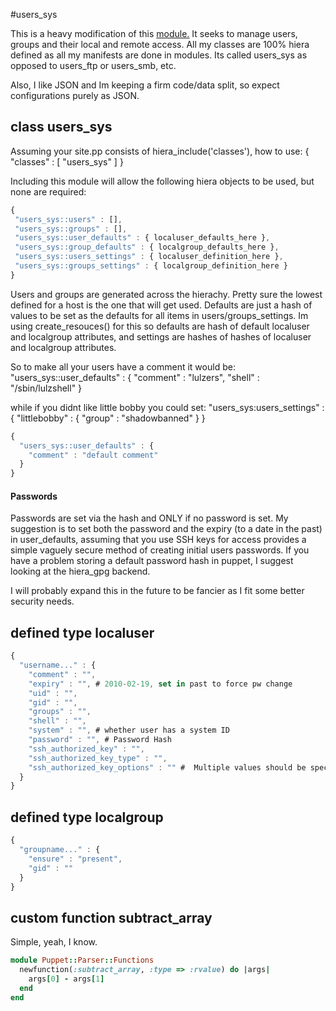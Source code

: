 #users_sys

This is a heavy modification of this [module.](https://github.com/francispereira/puppet-generic) It
seeks to manage users, groups and their local and remote access. All my classes are 100% hiera
defined as all my manifests are done in modules. Its called users_sys as opposed to
users_ftp or users_smb, etc. 

Also, I like JSON and Im keeping a firm code/data split, so expect configurations purely as JSON.
## class users_sys

Assuming your site.pp consists of hiera_include('classes'), how to use:
{
  "classes" : [
    "users_sys"
  ]
}

Including this module will allow the following hiera objects to be used, but none are required:
 ```javascript
{
  "users_sys::users" : [],
  "users_sys::groups" : [],
  "users_sys::user_defaults" : { localuser_defaults_here },
  "users_sys::group_defaults" : { localgroup_defaults_here },
  "users_sys::users_settings" : { localuser_definition_here },
  "users_sys::groups_settings" : { localgroup_definition_here }
}
```
Users and groups are generated across the hierachy. Pretty sure the lowest defined for a host is the
one that will get used. Defaults are just a hash of values to be set as the defaults for all items
in users/groups_settings. Im using create_resouces() for this so defaults are hash of default
localuser and localgroup attributes, and settings are hashes of hashes of localuser and localgroup attributes. 

So to make all your users have a comment it would be:
"users_sys::user_defaults" : { "comment" : "lulzers", "shell" : "/sbin/lulzshell" } 

while if you didnt like little bobby you could set: 
"users_sys:users_settings" : { "littlebobby" : { "group" : "shadowbanned" } }

```javascript
{
  "users_sys::user_defaults" : {
    "comment" : "default comment"
  }
}
```
#### Passwords
Passwords are set via the hash and ONLY if no password is set. My suggestion is to set both the password and the expiry (to a date in the past) in user_defaults, assuming that you use SSH keys for access provides a simple vaguely secure method of creating initial users passwords. If you have a problem storing a default password hash in puppet, I suggest looking at the hiera_gpg backend.

I will probably expand this in the future to be fancier as I fit some better security needs. 

## defined type localuser
```javascript
{
  "username..." : {
    "comment" : "",
    "expiry" : "", # 2010-02-19, set in past to force pw change 
    "uid" : "",
    "gid" : "",
    "groups" : "",
    "shell" : "",
    "system" : "", # whether user has a system ID
    "password" : "", # Password Hash
    "ssh_authorized_key" : "",
    "ssh_authorized_key_type" : "",
    "ssh_authorized_key_options" : "" #  Multiple values should be specified as an array
  }
}
```

## defined type localgroup
```javascript
{
  "groupname..." : {
    "ensure" : "present",
    "gid" : ""
  }
}
```
## custom function subtract_array
Simple, yeah, I know. 
```ruby
module Puppet::Parser::Functions
  newfunction(:subtract_array, :type => :rvalue) do |args|
    args[0] - args[1]
  end
end
```


